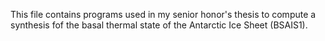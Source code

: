 This file contains programs used in my senior honor's thesis to compute a synthesis fof the basal thermal state of the Antarctic Ice Sheet (BSAIS1).
